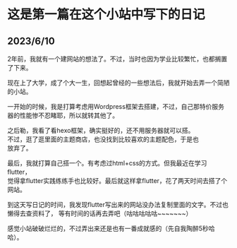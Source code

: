 # 这是第一篇在这个小站中写下的日记   
   
   
    

## 2023/6/10   

2年前，我就有一个建网站的想法了。不过，当时也因为学业比较繁忙，也都搁置了下来。    

现在上了大学，成了个大一生，回想起曾经的一些想法后，我就开始去弄一个简陋的小站。    

一开始的时候，我是打算考虑用Wordpress框架去搭建，不过，自己那特价服务器的性能惨不忍睹耶，所以就转其他了。     

之后勒，我看了看hexo框架，确实挺好的，还不用服务器就可以搭。    
不过，逛了逛里面的主题商店，也没找到比较喜欢的主题配色，于是也     
放弃了。     

最后，我就打算自己搭一个。有考虑过html+css的方式。但我最近在学习flutter，   
觉得拿flutter实践练练手也比较好。最后就这样拿flutter，花了两天时间去搭了个网站。    

到这天写日记的时间，我发现flutter写出来的网站没办法复制里面的文字。不过也懒得去查资料了，
等有时间的话再去弄吧（咕咕咕咕咕~~~~~~~）     

感觉小站破破烂烂的，不过弄出来还是也有一番成就感的（先自我陶醉5秒哈哈）。